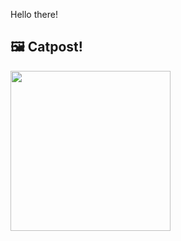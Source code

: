 Hello there!



## 🖼️ Catpost!

<sub>
    <img src="https://cdn2.thecatapi.com/images/1lh.jpg" height="256">
</sub>

